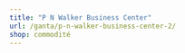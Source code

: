 ```yaml
---
title: "P N Walker Business Center"
url: /ganta/p-n-walker-business-center-2/
shop: commodité
---
```

